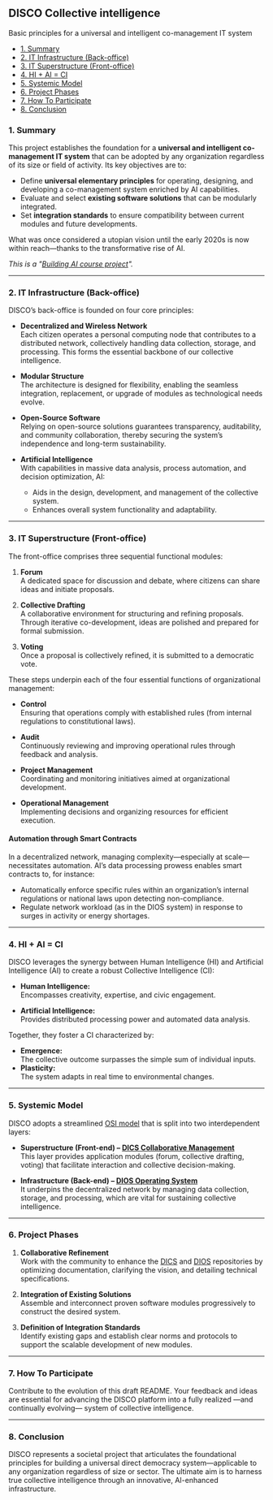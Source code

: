 ## **DISCO Collective intelligence**  
Basic principles for a universal and intelligent co-management IT system

- [1. Summary](#1-summary)
- [2. IT Infrastructure (Back-office)](#2-it-infrastructure-back-office)
- [3. IT Superstructure (Front-office)](#3-it-superstructure-front-office)
- [4. HI + AI = CI](#4-hi--ai--ci)
- [5. Systemic Model](#5-systemic-model)
- [6. Project Phases](#6-project-phases)
- [7. How To Participate](#7-how-to-participate)
- [8. Conclusion](#8-conclusion)

### 1. Summary

This project establishes the foundation for a **universal and intelligent co-management IT system** that can be adopted by any organization regardless of its size or field of activity. Its key objectives are to:

- Define **universal elementary principles** for operating, designing, and developing a co-management system enriched by AI capabilities.
- Evaluate and select **existing software solutions** that can be modularly integrated.
- Set **integration standards** to ensure compatibility between current modules and future developments.

What was once considered a utopian vision until the early 2020s is now within reach—thanks to the transformative rise of AI.

*This is a "[Building AI course project](https://buildingai.elementsofai.com/)".*

---

### **2. IT Infrastructure (Back-office)**

DISCO’s back-office is founded on four core principles:

- **Decentralized and Wireless Network**  
  Each citizen operates a personal computing node that contributes to a distributed network, collectively handling data collection, storage, and processing. This forms the essential backbone of our collective intelligence.

- **Modular Structure**  
  The architecture is designed for flexibility, enabling the seamless integration, replacement, or upgrade of modules as technological needs evolve.

- **Open-Source Software**  
  Relying on open-source solutions guarantees transparency, auditability, and community collaboration, thereby securing the system’s independence and long-term sustainability.

- **Artificial Intelligence**  
  With capabilities in massive data analysis, process automation, and decision optimization, AI:
  - Aids in the design, development, and management of the collective system.
  - Enhances overall system functionality and adaptability.

---

### **3. IT Superstructure (Front-office)**

The front-office comprises three sequential functional modules:

1. **Forum**  
   A dedicated space for discussion and debate, where citizens can share ideas and initiate proposals.

2. **Collective Drafting**  
   A collaborative environment for structuring and refining proposals. Through iterative co-development, ideas are polished and prepared for formal submission.

3. **Voting**  
   Once a proposal is collectively refined, it is submitted to a democratic vote.

These steps underpin each of the four essential functions of organizational management:

- **Control**  
  Ensuring that operations comply with established rules (from internal regulations to constitutional laws).

- **Audit**  
  Continuously reviewing and improving operational rules through feedback and analysis.

- **Project Management**  
  Coordinating and monitoring initiatives aimed at organizational development.

- **Operational Management**  
  Implementing decisions and organizing resources for efficient execution.

#### **Automation through Smart Contracts**

In a decentralized network, managing complexity—especially at scale—necessitates automation. AI’s data processing prowess enables smart contracts to, for instance:

- Automatically enforce specific rules within an organization’s internal regulations or national laws upon detecting non-compliance.
- Regulate network workload (as in the DIOS system) in response to surges in activity or energy shortages.

---

### **4. HI + AI = CI**

DISCO leverages the synergy between Human Intelligence (HI) and Artificial Intelligence (AI) to create a robust Collective Intelligence (CI):

- **Human Intelligence:**  
  Encompasses creativity, expertise, and civic engagement.

- **Artificial Intelligence:**  
  Provides distributed processing power and automated data analysis.

Together, they foster a CI characterized by:

- **Emergence:**  
  The collective outcome surpasses the simple sum of individual inputs.
- **Plasticity:**  
  The system adapts in real time to environmental changes.

---

### **5. Systemic Model**

DISCO adopts a streamlined [OSI model](https://en.wikipedia.org/wiki/OSI_model) that is split into two interdependent layers:

- **Superstructure (Front-end) – [DICS Collaborative Management](https://github.com/FJortay/DICS-Collaborative-Management)**  
  This layer provides application modules (forum, collective drafting, voting) that facilitate interaction and collective decision-making.

- **Infrastructure (Back-end) – [DIOS Operating System](https://github.com/FJortay/DIOS-Operating-System)**  
  It underpins the decentralized network by managing data collection, storage, and processing, which are vital for sustaining collective intelligence.

---

### **6. Project Phases**

1. **Collaborative Refinement**  
   Work with the community to enhance the [DICS](https://github.com/FJortay/DICS-Collaborative-Management) and [DIOS](https://github.com/FJortay/DIOS-Operating-System) repositories by optimizing documentation, clarifying the vision, and detailing technical specifications.

2. **Integration of Existing Solutions**  
   Assemble and interconnect proven software modules progressively to construct the desired system.

3. **Definition of Integration Standards**  
   Identify existing gaps and establish clear norms and protocols to support the scalable development of new modules.

---

### **7. How To Participate**

Contribute to the evolution of this draft README. Your feedback and ideas are essential for advancing the DISCO platform into a fully realized —and continually evolving— system of collective intelligence.

---

### **8. Conclusion**

DISCO represents a societal project that articulates the foundational principles for building a universal direct democracy system—applicable to any organization regardless of size or sector. The ultimate aim is to harness true collective intelligence through an innovative, AI-enhanced infrastructure.
